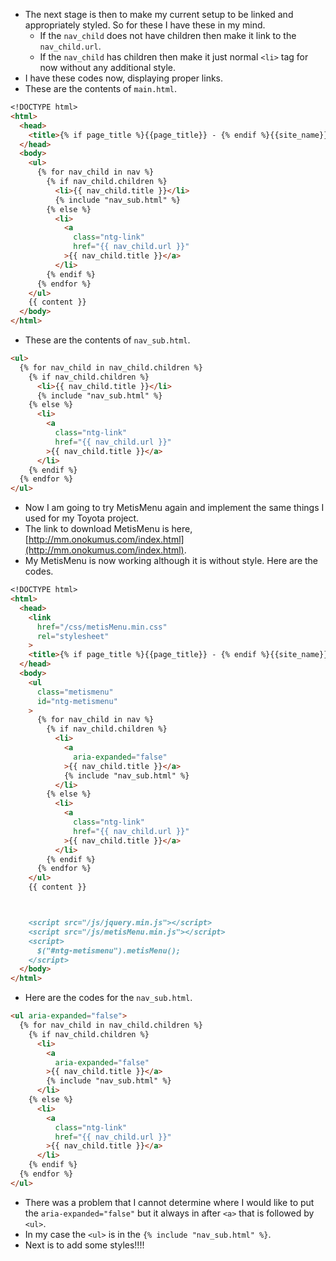 * The next stage is then to make my current setup to be linked and appropriately styled. So for these I have these in my mind.
	* If the `nav_child` does not have children then make it link to the `nav_child.url`.
	* If the `nav_child` has children then make it just normal `<li>` tag for now without any additional style.
* I have these codes now, displaying proper links.
* These are the contents of `main.html`.

```markdown
<!DOCTYPE html>
<html>
  <head>
    <title>{% if page_title %}{{page_title}} - {% endif %}{{site_name}}</title>
  </head>
  <body>
    <ul>
      {% for nav_child in nav %}
        {% if nav_child.children %}
          <li>{{ nav_child.title }}</li>
          {% include "nav_sub.html" %}
        {% else %}
          <li>
            <a
              class="ntg-link"
              href="{{ nav_child.url }}"
            >{{ nav_child.title }}</a>
          </li>
        {% endif %}
      {% endfor %}
    </ul>
    {{ content }}
  </body>
</html>
```

* These are the contents of `nav_sub.html`.

```markdown
<ul>
  {% for nav_child in nav_child.children %}
    {% if nav_child.children %}
      <li>{{ nav_child.title }}</li>
      {% include "nav_sub.html" %}
    {% else %}
      <li>
        <a
          class="ntg-link"
          href="{{ nav_child.url }}"
        >{{ nav_child.title }}</a>
      </li>
    {% endif %}
  {% endfor %}
</ul>
```

* Now I am going to try MetisMenu again and implement the same things I used for my Toyota project.
* The link to download MetisMenu is here, [http://mm.onokumus.com/index.html](http://mm.onokumus.com/index.html).
* My MetisMenu is now working although it is without style. Here are the codes.

```markdown
<!DOCTYPE html>
<html>
  <head>
    <link
      href="/css/metisMenu.min.css"
      rel="stylesheet"
    >
    <title>{% if page_title %}{{page_title}} - {% endif %}{{site_name}}</title>
  </head>
  <body>
    <ul
      class="metismenu"
      id="ntg-metismenu"
    >
      {% for nav_child in nav %}
        {% if nav_child.children %}
          <li>
            <a
              aria-expanded="false"
            >{{ nav_child.title }}</a>
            {% include "nav_sub.html" %}
          </li>
        {% else %}
          <li>
            <a
              class="ntg-link"
              href="{{ nav_child.url }}"
            >{{ nav_child.title }}</a>
          </li>
        {% endif %}
      {% endfor %}
    </ul>
    {{ content }}



    <script src="/js/jquery.min.js"></script>
    <script src="/js/metisMenu.min.js"></script>
    <script>
      $("#ntg-metismenu").metisMenu();
    </script>
  </body>
</html>
```

* Here are the codes for the `nav_sub.html`.

```markdown
<ul aria-expanded="false">
  {% for nav_child in nav_child.children %}
    {% if nav_child.children %}
      <li>
        <a
          aria-expanded="false"
        >{{ nav_child.title }}</a>
        {% include "nav_sub.html" %}
      </li>
    {% else %}
      <li>
        <a
          class="ntg-link"
          href="{{ nav_child.url }}"
        >{{ nav_child.title }}</a>
      </li>
    {% endif %}
  {% endfor %}
</ul>
```

* There was a problem that I cannot determine where I would like to put the `aria-expanded="false"` but it always in after `<a>` that is followed by `<ul>`.
* In my case the `<ul>` is in the `{% include "nav_sub.html" %}`.
* Next is to add some styles!!!!